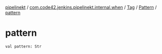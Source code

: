 [pipelinekt](../../../index.md) / [com.code42.jenkins.pipelinekt.internal.when](../../index.md) / [Tag](../index.md) / [Pattern](index.md) / [pattern](./pattern.md)

# pattern

`val pattern: Str`